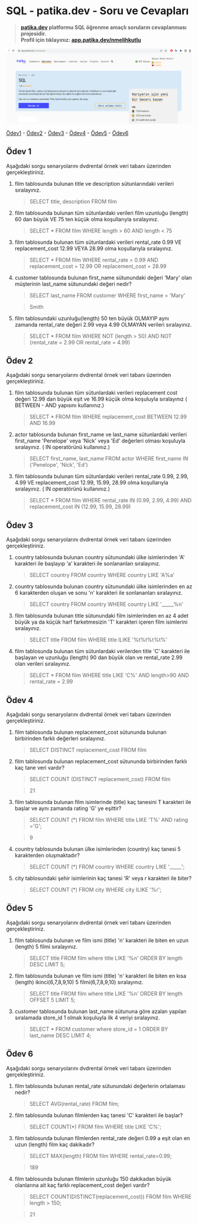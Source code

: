 # SQL - patika.dev - Soru ve Cevapları
>**[patika.dev](https://app.patika.dev/courses/sql) platformu SQL öğrenme amaçlı soruların cevaplanması projesidir.** \
> **Profil için tıklayınız: [app.patika.dev/nmelihkutlu](https://app.patika.dev/nmelihkutlu)**


![](https://raw.githubusercontent.com/nmelihkutlu/patikasql/main/PatikaSQLproje.png)



[Ödev1](#ödev-1) - [Ödev2](#ödev-2) - [Ödev3](#ödev-3) - [Ödev4](#ödev-4) - [Ödev5](#ödev-5) - [Ödev6](#ödev-6)


## Ödev 1
Aşağıdaki sorgu senaryolarını dvdrental örnek veri tabanı üzerinden gerçekleştiriniz.

1. film tablosunda bulunan title ve description sütunlarındaki verileri sıralayınız.
    > SELECT title, description FROM film 


2. film tablosunda bulunan tüm sütunlardaki verileri film uzunluğu (length) 60 dan büyük VE 75 ten küçük olma koşullarıyla sıralayınız.
    > SELECT * FROM film WHERE length > 60 AND length < 75


3. film tablosunda bulunan tüm sütunlardaki verileri rental_rate 0.99 VE replacement_cost 12.99 VEYA 28.99 olma koşullarıyla sıralayınız.
    > SELECT * FROM film WHERE rental_rate = 0.99 AND replacement_cost = 12.99 OR replacement_cost = 28.99

4. customer tablosunda bulunan first_name sütunundaki değeri 'Mary' olan müşterinin last_name sütunundaki değeri nedir?
    > SELECT last_name FROM customer WHERE first_name = 'Mary'
    
    > Smith

5. film tablosundaki uzunluğu(length) 50 ten büyük OLMAYIP aynı zamanda rental_rate değeri 2.99 veya 4.99 OLMAYAN verileri sıralayınız.
    > SELECT * FROM film WHERE NOT (length > 50) AND NOT (rental_rate = 2.99 OR rental_rate = 4.99)


## Ödev 2
Aşağıdaki sorgu senaryolarını dvdrental örnek veri tabanı üzerinden gerçekleştiriniz.

1. film tablosunda bulunan tüm sütunlardaki verileri replacement cost değeri 12.99 dan büyük eşit ve 16.99 küçük olma koşuluyla sıralayınız ( BETWEEN - AND yapısını kullanınız.)
    > SELECT * FROM film WHERE replacement_cost BETWEEN 12.99 AND 16.99

2. actor tablosunda bulunan first_name ve last_name sütunlardaki verileri first_name 'Penelope' veya 'Nick' veya 'Ed' değerleri olması koşuluyla sıralayınız. ( IN operatörünü kullanınız.)
    > SELECT first_name, last_name FROM actor WHERE first_name IN ('Penelope', 'Nick', 'Ed')

3. film tablosunda bulunan tüm sütunlardaki verileri rental_rate 0.99, 2.99, 4.99 VE replacement_cost 12.99, 15.99, 28.99 olma koşullarıyla sıralayınız. ( IN operatörünü kullanınız.)
    > SELECT * FROM film WHERE rental_rate IN (0.99, 2.99, 4.99) AND replacement_cost IN (12.99, 15.99, 28.99)

## Ödev 3
Aşağıdaki sorgu senaryolarını dvdrental örnek veri tabanı üzerinden gerçekleştiriniz.

1. country tablosunda bulunan country sütunundaki ülke isimlerinden 'A' karakteri ile başlayıp 'a' karakteri ile sonlananları sıralayınız.
    > SELECT country FROM country WHERE country LIKE 'A%a' 

2. country tablosunda bulunan country sütunundaki ülke isimlerinden en az 6 karakterden oluşan ve sonu 'n' karakteri ile sonlananları sıralayınız.
    > SELECT country FROM country WHERE country LIKE '_____%n' 

3. film tablosunda bulunan title sütunundaki film isimlerinden en az 4 adet büyük ya da küçük harf farketmesizin 'T' karakteri içeren film isimlerini sıralayınız.
    > SELECT title FROM film WHERE title ILIKE '%t%t%t%t%' 

4. film tablosunda bulunan tüm sütunlardaki verilerden title 'C' karakteri ile başlayan ve uzunluğu (length) 90 dan büyük olan ve rental_rate 2.99 olan verileri sıralayınız.
    > SELECT * FROM film WHERE title LIKE 'C%' AND length>90 AND rental_rate = 2.99

## Ödev 4
Aşağıdaki sorgu senaryolarını dvdrental örnek veri tabanı üzerinden gerçekleştiriniz.

1. film tablosunda bulunan replacement_cost sütununda bulunan birbirinden farklı değerleri sıralayınız.
    >SELECT DISTINCT replacement_cost FROM film

2. film tablosunda bulunan replacement_cost sütununda birbirinden farklı kaç tane veri vardır?
    > SELECT COUNT (DISTINCT replacement_cost) FROM film

    > 21
3. film tablosunda bulunan film isimlerinde (title) kaç tanesini T karakteri ile başlar ve aynı zamanda rating 'G' ye eşittir?
    > SELECT COUNT (*) FROM film WHERE title LIKE 'T%' AND rating ='G';

    > 9
4. country tablosunda bulunan ülke isimlerinden (country) kaç tanesi 5 karakterden oluşmaktadır?
    > SELECT COUNT (*) FROM country WHERE country LIKE '_____';

5. city tablosundaki şehir isimlerinin kaç tanesi 'R' veya r karakteri ile biter?
    > SELECT COUNT (*) FROM city WHERE city ILIKE '%r';

## Ödev 5
Aşağıdaki sorgu senaryolarını dvdrental örnek veri tabanı üzerinden gerçekleştiriniz.

1. film tablosunda bulunan ve film ismi (title) 'n' karakteri ile biten en uzun (length) 5 filmi sıralayınız.
    > SELECT title FROM film where title LIKE '%n' ORDER BY length DESC LIMIT 5;

2. film tablosunda bulunan ve film ismi (title) 'n' karakteri ile biten en kısa (length) ikinci(6,7,8,9,10) 5 filmi(6,7,8,9,10) sıralayınız.
    > SELECT title FROM film where title LIKE '%n' ORDER BY length OFFSET 5 LIMIT 5;

3. customer tablosunda bulunan last_name sütununa göre azalan yapılan sıralamada store_id 1 olmak koşuluyla ilk 4 veriyi sıralayınız.
    > SELECT * FROM customer where store_id = 1 ORDER BY last_name DESC LIMIT 4;


## Ödev 6
Aşağıdaki sorgu senaryolarını dvdrental örnek veri tabanı üzerinden gerçekleştiriniz.

1. film tablosunda bulunan rental_rate sütunundaki değerlerin ortalaması nedir?
    > SELECT AVG(rental_rate) FROM film;

2. film tablosunda bulunan filmlerden kaç tanesi 'C' karakteri ile başlar?
    > SELECT COUNT(*) FROM film WHERE title LIKE 'C%';

3. film tablosunda bulunan filmlerden rental_rate değeri 0.99 a eşit olan en uzun (length) film kaç dakikadır?
    > SELECT MAX(length) FROM film WHERE rental_rate=0.99;

    > 189

4. film tablosunda bulunan filmlerin uzunluğu 150 dakikadan büyük olanlarına ait kaç farklı replacement_cost değeri vardır?
    > SELECT COUNT(DISTINCT(replacement_cost)) FROM film WHERE length > 150;

    > 21
